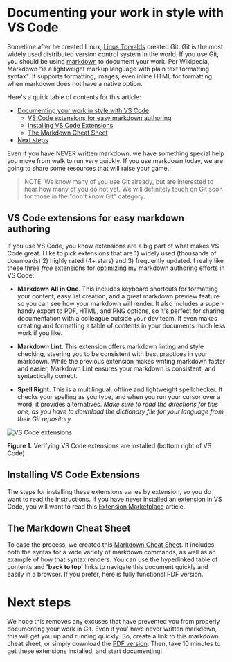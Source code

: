 
# Documenting your work in style with VS Code

Sometime after he created Linux, [Linus Torvalds](https://en.wikipedia.org/wiki/Linus_Torvalds) created Git. Git is the most widely used distributed version control system in the world. If you use Git, you should be using [markdown](https://en.wikipedia.org/wiki/Markdown) to document your work. Per Wikipedia, Markdown "is a lightweight markup language with plain text formatting syntax". It supports formatting, images, even inline HTML for formatting when markdown does not have a native option.

Here's a quick table of contents for this article:

- [Documenting your work in style with VS Code](#documenting-your-work-in-style-with-vs-code)
  - [VS Code extensions for easy markdown authoring](#vs-code-extensions-for-easy-markdown-authoring)
  - [Installing VS Code Extensions](#installing-vs-code-extensions)
  - [The Markdown Cheat Sheet](#the-markdown-cheat-sheet)
- [Next steps](#next-steps)

Even if you have NEVER written markdown, we have something special help you move from walk to run very quickly. If you use markdown today, we are going to share some resources that will raise your game.

> NOTE: We know many of you use Git already, but are interested to hear how many of you do not yet. We will definitely touch on Git soon for those in the "don't know Git" category.

## VS Code extensions for easy markdown authoring

If you use VS Code, you know extensions are a big part of what makes VS Code great. I like to pick extensions that are 1) widely used (thousands of downloads) 2) highly rated (4+ stars) and 3) frequently updated. I really like these three *free* extensions for optimizing my markdown authoring efforts in VS Code:

- **Markdown All in One**. This includes keyboard shortcuts for formatting your content, easy list creation, and a great markdown preview feature so you can see how your markdown will render. It also includes a super-handy export to PDF, HTML, and PNG options, so it's perfect for sharing documentation with a colleague outside your dev team. It even makes creating and formatting a table of contents in your documents much less work if you like.

- **Markdown Lint**. This extension offers markdown linting and style checking, steering you to be consistent with best practices in your markdown. While the previous extension makes writing markdown faster and easier, Markdown Lint ensures your markdown is consistent, and syntactically correct.

- **Spell Right**. This is a multilingual, offline and lightweight spellchecker. It checks your spelling as you type, and when you run your cursor over a word, it provides alternatives. *Make sure to read the directions for this one, as you have to download the dictionary file for your language from their Git repository.*

![VS Code extensions](https://github.com/starkfell/100DaysOfIaC/blob/master/images/day3/ext_loaded.png "VS Code extensions")

**Figure 1.** Verifying VS Code extensions are installed (bottom right of VS Code)

## Installing VS Code Extensions

The steps for installing these extensions varies by extension, so you do want to read the instructions. If you have never installed an extension in VS Code, you will want to read this [Extension Marketplace](https://code.visualstudio.com/docs/editor/extension-gallery) article.

## The Markdown Cheat Sheet

To ease the process, we created this [Markdown Cheat Sheet](https://github.com/starkfell/100DaysOfIaC/blob/master/resources/Markdown_Cheatsheet.md). It includes both the syntax for a wide variety of markdown commands, as well as an example of how that syntax renders. You can use the hyperlinked table of contents and **'back to top'** links to navigate this document quickly and easily in a browser. If you prefer, here is fully functional PDF version.

# Next steps

We hope this removes any excuses that have prevented you from properly documenting your work in Git. Even if you' have never written markdown, this will get you up and running quickly. So, create a link to this markdown cheat sheet, or simply download the [PDF version](https://github.com/starkfell/100DaysOfIaC/blob/master/resources/Markdown_Cheatsheet.pdf). Then, take 10 minutes to get these extensions installed, and start documenting!
